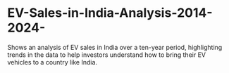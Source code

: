 # EV-Sales-in-India-Analysis-2014-2024-
Shows an analysis of EV sales in India over a ten-year period, highlighting trends in the data to help investors understand how to bring their EV vehicles to a country like India.
